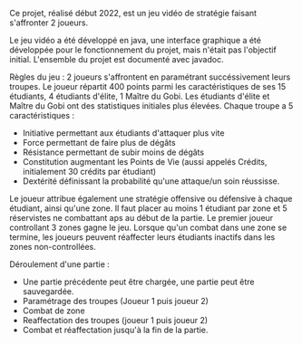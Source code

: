 Ce projet, réalisé début 2022, est un jeu vidéo de stratégie faisant s'affronter 2 joueurs.

Le jeu vidéo a été développé en java, une interface graphique a été développée pour le fonctionnement du projet, mais n'était pas l'objectif initial.
L'ensemble du projet est documenté avec javadoc.

Règles du jeu : 
2 joueurs s'affrontent en paramétrant succéssivement leurs troupes. 
Le joueur répartit 400 points parmi les caractéristiques de ses 15 étudiants, 4 étudiants d'élite, 1 Maître du Gobi.
Les étudiants d'élite et Maître du Gobi ont des statistiques initiales plus élevées.
Chaque troupe a 5 caractéristiques : 
- Initiative permettant aux étudiants d'attaquer plus vite
- Force permettant de faire plus de dégâts
- Résistance permettant de subir moins de dégâts
- Constitution augmentant les Points de Vie (aussi appelés Crédits, initialement 30 crédits par étudiant)
- Dextérité définissant la probabilité qu'une attaque/un soin réussisse.

Le joueur attribue également une stratégie offensive ou défensive à chaque étudiant, ainsi qu'une zone. Il faut placer au moins 1 étudiant par zone et 5 réservistes ne combattant aps au début de la partie. 
Le premier joueur controllant 3 zones gagne le jeu.
Lorsque qu'un combat dans une zone se termine, les joueurs peuvent réaffecter leurs étudiants inactifs dans les zones non-controllées.

Déroulement d'une partie :
- Une partie précédente peut être chargée, une partie peut être sauvegardée.
- Paramétrage des troupes (Joueur 1 puis joueur 2)
- Combat de zone 
- Reaffectation des troupes (joueur 1 puis joueur 2)
- Combat et réaffectation jusqu'à la fin de la partie. 
